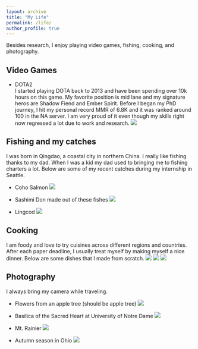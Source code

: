 ```yaml
---
layout: archive
title: "My Life"
permalink: /life/
author_profile: true
---
```

Besides research, I enjoy playing video games, fishing, cooking, and photography. 

## Video Games

<ul>
    <li>
        <p>
            DOTA2
            <br>
              I started playing DOTA back to 2013 and have been spending over 10k hours on this game. My favorite position is mid lane and my signature heros are Shadow Fiend and Ember Spirit. Before I began my PhD journey, I hit my personal record MMR of 6.8K and it was ranked around 100 in the NA server. I am very proud of it even though my skills right now regressed a lot due to work and research. 
            <img src="https://github.com/jumxglhf/jumxglhf.github.io/blob/master/images/dota.png?raw=true?source=d16d100b">
        </p>
    </li>
</ul>


## Fishing and my catches
I was born in Qingdao, a coastal city in northern China. I really like fishing thanks to my dad. When I was a kid my dad used to bringing me to fishing charters a lot. Below are some of my recent catches during my internship in Seattle. 

<ul>
    <li>
        <p>
            Coho Salmon
            <img src="https://github.com/jumxglhf/jumxglhf.github.io/blob/master/images/fish1.png?raw=true?source=d16d100b">
        </p>
    </li>
    <li>
        <p>
            Sashimi Don made out of these fishes
            <img src="https://github.com/jumxglhf/jumxglhf.github.io/blob/master/images/fish2.png?raw=true?source=d16d100b">
        </p>
    </li>
    <li>
        <p>
            Lingcod
            <img src="https://github.com/jumxglhf/jumxglhf.github.io/blob/master/images/fish3.png?raw=true?source=d16d100b">
        </p>
    </li>
</ul>

## Cooking
I am foody and love to try cuisines across different regions and countries. After each paper deadline, I usually treat myself by making myself a nice dinner. Below are some dishes that I made from scratch. 
<img src="https://github.com/jumxglhf/jumxglhf.github.io/blob/master/images/food1.png?raw=true?source=d16d100b">
<img src="https://github.com/jumxglhf/jumxglhf.github.io/blob/master/images/food2.png?raw=true?source=d16d100b">
<img src="https://github.com/jumxglhf/jumxglhf.github.io/blob/master/images/food3.png?raw=true?source=d16d100b">

## Photography
I always bring my camera while traveling. 

<ul>
    <li>
        <p>
            Flowers from an apple tree (should be apple tree)
            <img src="https://github.com/jumxglhf/jumxglhf.github.io/blob/master/images/photo1.png?raw=true?source=d16d100b">
        </p>
    </li>
    <li>
        <p>
            Basilica of the Sacred Heart at University of Notre Dame
            <img src="https://github.com/jumxglhf/jumxglhf.github.io/blob/master/images/photo2.png?raw=true?source=d16d100b">
        </p>
    </li>
    <li>
        <p>
            Mt. Rainier
            <img src="https://github.com/jumxglhf/jumxglhf.github.io/blob/master/images/photo3.png?raw=true?source=d16d100b">
        </p>
    </li>
    <li>
        <p>
            Autumn season in Ohio
            <img src="https://github.com/jumxglhf/jumxglhf.github.io/blob/master/images/photo4.png?raw=true?source=d16d100b">
        </p>
    </li>
</ul>